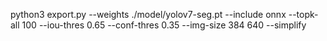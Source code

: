 python3 export.py --weights ./model/yolov7-seg.pt --include onnx --topk-all 100 --iou-thres 0.65 --conf-thres 0.35 --img-size 384 640 --simplify